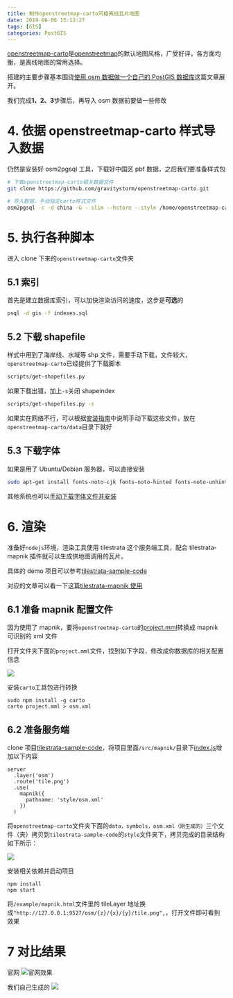 ```yaml
---
title: 制作openstreetmap-carto风格离线瓦片地图
date: 2019-06-06 15:13:27
tags: [GIS]
categories: PostGIS
---
```


[openstreetmap-carto](https://github.com/gravitystorm/openstreetmap-carto)是[openstreetmap](https://www.openstreetmap.org)的默认地图风格，广受好评，各方面均衡，是离线地图的常用选择。

<!-- more -->

搭建的主要步骤基本围绕[使用 osm 数据做一个自己的 PostGIS 数据库](https://kaely.net/2019/03/12/osm-PostGIS-setup/)这篇文章展开。

我们完成**1、2、3**步骤后，再导入 osm 数据前要做一些修改

# 4. 依据 openstreetmap-carto 样式导入数据

仍然是安装好 osm2pgsql 工具，下载好中国区 pbf 数据，之后我们要准备样式包

```bash
# 下载openstreetmap-carto相关数据文件
git clone https://github.com/gravitystorm/openstreetmap-carto.git

# 导入数据，手动指定carto样式文件
osm2pgsql -c -d china -G --slim --hstore --style /home/openstreetmap-carto/openstreetmap-carto.style --tag-transform-script /home/openstreetmap-carto/openstreetmap-carto.lua -C 2000 -p china -r pbf /home/CN
```

# 5. 执行各种脚本

进入 clone 下来的`openstreetmap-carto`文件夹

## 5.1 索引

首先是建立数据库索引，可以加快渲染访问的速度，这步是**可选**的

```bash
psql -d gis -f indexes.sql
```

## 5.2 下载 shapefile

样式中用到了海岸线、水域等 shp 文件，需要手动下载，文件较大，`openstreetmap-carto`已经提供了下载脚本

```bash
scripts/get-shapefiles.py
```

如果下载出错，加上`-s`关闭 shapeindex

```bash
scripts/get-shapefiles.py -s
```

如果实在网络不行，可以根据[安装指南](https://github.com/gravitystorm/openstreetmap-carto/blob/master/INSTALL.md#manual-download)中说明手动下载这些文件，放在`openstreetmap-carto/data`目录下就好

## 5.3 下载字体

如果是用了 Ubuntu/Debian 服务器，可以直接安装

```bash
sudo apt-get install fonts-noto-cjk fonts-noto-hinted fonts-noto-unhinted fonts-hanazono ttf-unifont
```

其他系统也可以[手动下载字体文件并安装](https://github.com/gravitystorm/openstreetmap-carto/blob/master/INSTALL.md#installation-on-other-operation-systems)

# 6. 渲染

准备好`nodejs`环境，渲染工具使用 tilestrata 这个服务端工具，配合 tilestrata-mapnik 插件就可以生成供地图调用的瓦片。

具体的 demo 项目可以参考[tilestrata-sample-code](https://github.com/zzcyrus/tilestrata-sample-code)

对应的文章可以看一下这篇[tilestrata-mapnik 使用](https://kaely.net/2019/06/11/tilestrata-mapnik/)

## 6.1 准备 mapnik 配置文件

因为使用了 mapnik，要将`openstreetmap-carto`的[project.mml](https://github.com/gravitystorm/openstreetmap-carto/blob/master/project.mml)转换成 mapnik 可识别的 xml 文件

打开文件夹下面的`project.mml`文件，找到如下字段，修改成你数据库的相关配置信息

![](http://blog-img-1255388623.cossh.myqcloud.com/carto_project_mml.png)

安装`carto`工具包进行转换

```
sudo npm install -g carto
carto project.mml > osm.xml
```

## 6.2 准备服务端

clone 项目[tilestrata-sample-code](https://github.com/zzcyrus/tilestrata-sample-code)，将项目里面`/src/mapnik/`目录下[index.js](https://github.com/zzcyrus/tilestrata-sample-code/blob/master/src/mapnik/index.js)增加以下内容

```
server
  .layer('osm')
  .route('tile.png')
  .use(
    mapnik({
      pathname: 'style/osm.xml'
    })
  )
```

将`openstreetmap-carto`文件夹下面的`data，symbols，osm.xml（刚生成的）`三个文件（夹）拷贝到`tilestrata-sample-code`的`style`文件夹下，拷贝完成的目录结构如下所示：

![](http://blog-img-1255388623.cossh.myqcloud.com/osm_mapnik_folder.png)

安装相关依赖并启动项目

```
npm install
npm start
```

将`/example/mapnik.html`文件里的 tileLayer 地址换成`"http://127.0.0.1:9527/osm/{z}/{x}/{y}/tile.png",`，打开文件即可看到效果

# 7 对比结果

官网
![官网效果](http://blog-img-1255388623.cossh.myqcloud.com/osm.png)

我们自己生成的
![](http://blog-img-1255388623.cossh.myqcloud.com/osm_mapnik.png)
